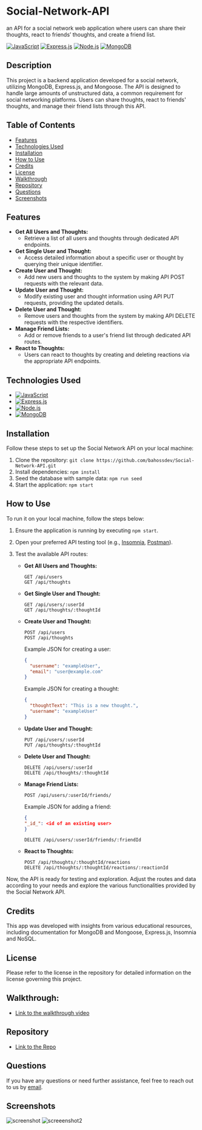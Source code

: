 # Social-Network-API

an API for a social network web application where users can share their thoughts, react to friends’ thoughts, and create a friend list.

[![JavaScript](https://img.shields.io/badge/JavaScript-F7DF1E?style=for-the-badge&logo=javascript&logoColor=black)](https://www.javascript.com)
[![Express.js](https://img.shields.io/badge/Express.js-000000?style=for-the-badge&logo=express&logoColor=white)](https://expressjs.com/)
[![Node.js](https://img.shields.io/badge/node.js-6DA55F?style=for-the-badge&logo=node.js&logoColor=white)](https://nodejs.org/en)
[![MongoDB](https://img.shields.io/badge/MongoDB-%234ea94b.svg?style=for-the-badge&logo=mongodb&logoColor=white)](https://www.mongodb.com)

## Description

This project is a backend application developed for a social network, utilizing MongoDB, Express.js, and Mongoose. The API is designed to handle large amounts of unstructured data, a common requirement for social networking platforms. Users can share thoughts, react to friends' thoughts, and manage their friend lists through this API.

## Table of Contents

- [Features](#features)
- [Technologies Used](#technologies-used)
- [Installation](#installation)
- [How to Use](#how-to-use)
- [Credits](#credits)
- [License](#license)
- [Walkthrough](#walkthrough)
- [Repository](#repository)
- [Questions](#questions)
- [Screenshots](#screenshots)

## Features

- **Get All Users and Thoughts:**
  - Retrieve a list of all users and thoughts through dedicated API endpoints.
- **Get Single User and Thought:**
  - Access detailed information about a specific user or thought by querying their unique identifier.
- **Create User and Thought:**
  - Add new users and thoughts to the system by making API POST requests with the relevant data.
- **Update User and Thought:**
  - Modify existing user and thought information using API PUT requests, providing the updated details.
- **Delete User and Thought:**
  - Remove users and thoughts from the system by making API DELETE requests with the respective identifiers.
- **Manage Friend Lists:**
  - Add or remove friends to a user's friend list through dedicated API routes.
- **React to Thoughts:**
  - Users can react to thoughts by creating and deleting reactions via the appropriate API endpoints.

## Technologies Used

- [![JavaScript](https://img.shields.io/badge/JavaScript-F7DF1E?style=for-the-badge&logo=javascript&logoColor=black)](https://www.javascript.com)
- [![Express.js](https://img.shields.io/badge/Express.js-000000?style=for-the-badge&logo=express&logoColor=white)](https://expressjs.com/)
- [![Node.js](https://img.shields.io/badge/node.js-6DA55F?style=for-the-badge&logo=node.js&logoColor=white)](https://nodejs.org/en)
- [![MongoDB](https://img.shields.io/badge/MongoDB-%234ea94b.svg?style=for-the-badge&logo=mongodb&logoColor=white)](https://www.mongodb.com)

## Installation

Follow these steps to set up the Social Network API on your local machine:

1.  Clone the repository: `git clone https://github.com/bahossdev/Social-Network-API.git`
2.  Install dependencies: `npm install`
3.  Seed the database with sample data: `npm run seed`
4.  Start the application: `npm start`


## How to Use

To run it on your local machine, follow the steps below:

1.  Ensure the application is running by executing `npm start`.
2.  Open your preferred API testing tool (e.g., [Insomnia](https://insomnia.rest/), [Postman](https://www.postman.com/)).
3.  Test the available API routes:

    - **Get All Users and Thoughts:**

      ```
      GET /api/users
      GET /api/thoughts
      ```

    - **Get Single User and Thought:**

      ```
      GET /api/users/:userId
      GET /api/thoughts/:thoughtId
      ```

    - **Create User and Thought:**

      ```
      POST /api/users
      POST /api/thoughts
      ```

      Example JSON for creating a user:

      ```json
      {
        "username": "exampleUser",
        "email": "user@example.com"
      }
      ```

      Example JSON for creating a thought:

      ```json
      {
        "thoughtText": "This is a new thought.",
        "username": "exampleUser"
      }
      ```

    - **Update User and Thought:**

      ```
      PUT /api/users/:userId
      PUT /api/thoughts/:thoughtId
      ```

    - **Delete User and Thought:**

      ```
      DELETE /api/users/:userId
      DELETE /api/thoughts/:thoughtId
      ```

    - **Manage Friend Lists:**

      ```
      POST /api/users/:userId/friends/
      ```

      Example JSON for adding a friend:

      ```json
      {
      "_id_": <id of an existing user>
      }
      ```

      ```
      DELETE /api/users/:userId/friends/:friendId
      ```

    - **React to Thoughts:**
      ```
      POST /api/thoughts/:thoughtId/reactions
      DELETE /api/thoughts/:thoughtId/reactions/:reactionId
      ```

Now, the API is ready for testing and exploration. Adjust the routes and data according to your needs and explore the various functionalities provided by the Social Network API.

## Credits

This app was developed with insights from various educational resources, including documentation for MongoDB and Mongoose, Express.js, Insomnia and NoSQL.

## License

Please refer to the license in the repository for detailed information on the license governing this project.

## Walkthrough:

- [Link to the walkthrough video](https://drive.google.com/file/d/1YPDGpxXXa8p7UcQ0AnXIt0kpDoC2q8dd/view?usp=share_link)

## Repository

- [Link to the Repo](https://github.com/bahossdev/Social-Network-API.git)

## Questions

If you have any questions or need further assistance, feel free to reach out to us by [email](mailto:bahoss.dev@gmail.com).

## Screenshots
![screenshot](https://github.com/bahossdev/Social-Network-API/assets/148646212/d03a982c-377e-4d17-bc4f-3eea4bc4ec83)
![screeenshot2](https://github.com/bahossdev/Social-Network-API/assets/148646212/4949d9da-d9b3-48d1-9145-a16d4841d192)


